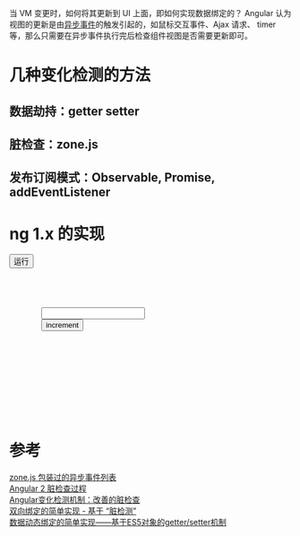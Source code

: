 当 VM 变更时，如何将其更新到 UI 上面，即如何实现数据绑定的？
Angular 认为视图的更新是由[异步事件]((https://github.com/angular/zone.js/blob/master/STANDARD-APIS.md#browser))的触发引起的，如鼠标交互事件、Ajax 请求、 timer等，那么只需要在异步事件执行完后检查组件视图是否需要更新即可。 

# 几种变化检测的方法
## 数据劫持：getter setter

## 脏检查：zone.js

## 发布订阅模式：Observable, Promise, addEventListener

# ng 1.x 的实现
<button id='run-bi-bind'>运行</button>
<script type='text/javascript'>
document.getElementById('run-bi-bind')
    .addEventListener('click', function() {
        var netWindow = window.open('','双向绑定测试');
        let myCode = document.getElementById('run-bi-bind-code').innerHTML();
        newWindow.document.write(myCode);
    });
</script>

<pre><code id='run-bi-bind-code'>
<div>
    <form>
        <input type="text" ng-bind="count" />
        <button type="button" ng-click="increment" >increment</button>
    </form>
    <div ng-bind="count">
    </div>
</div>
<script>
    function Scope(){
        this.$$watchers=[];         //监听器
    }

    // 监听变化
    Scope.prototype.$watch=function(name,exp,listener){
        this.$$watchers.push({
            name:name,                              //数据变量名
            last:'',                                //数据变量旧值
            newVal:exp,                             //返回数据变量新值的函数
            listener:listener || function(){}       //监听回调函数，变量“脏”时触发
        })
    }

    // 消化脏检测，包括两部分：
    //      监听器 listener 的触发；
    //      VM -> UI 上的更新。
    Scope.prototype.$digest=function(){
        var bindList = document.querySelectorAll("[ng-bind]");      //获取所有含ng-bind的DOM节点
        var dirty=true;
        while(dirty){
            dirty=false;
            for(var i=0;i<this.$$watchers.length;i++){
                var newVal=this.$$watchers[i].newVal();
                var oldVal=this.$$watchers[i].last;

                if(newVal!==oldVal && !isNaN(newVal) && !isNaN(oldVal)){
                    dirty=true;
                    this.$$watchers[i].listener(oldVal,newVal);
                    this.$$watchers[i].last=newVal;
                    for (var j = 0; j < bindList.length; j++) {
                        //获取DOM上的数据变量的名称
                        var modelName=bindList[j].getAttribute("ng-bind");
                        //数据变量名相同的DOM才更新
                        if(modelName==this.$$watchers[i].name) {
                            if (bindList[j].tagName == "INPUT") {
                                //更新input的输入值
                                bindList[j].value = this[modelName];
                            }
                            else {
                                //更新非交互式DOM的值
                                bindList[j].innerHTML = this[modelName];
                            }
                        }
                    }
                }
            }
        }
    };

    window.onload=function(){
        var $scope=new Scope();
        $scope.count=0;
        $scope.increment=function(){
            this.count++;
        };

        //解析ng指令
        var bindList=document.querySelectorAll("[ng-click]");
        for(var i=0;i<bindList.length;i++){
            // 事件绑定
            bindList[i].onclick=(function(index){
                return function() {
                    $scope[bindList[index].getAttribute("ng-click")]();
                    $scope.$digest();           //调用函数时触发$digest
                }
            })(i)
        }

        var inputList=document.querySelectorAll("input[ng-bind]");         
        for(var i=0;i<inputList.length;i++){
            inputList[i].addEventListener("input",(function(index){
                return function(){
                    $scope[inputList[index].getAttribute("ng-bind")]=inputList[index].value;
                    $scope.$digest();           //调用函数时触发$digest
                }
            })(i));
        }

        //绑定数据
        for(var key in $scope){
            if(key!="$$watchers" && typeof $scope[key]!="function") {            //非函数数据才进行绑定
                $scope.$watch(key, (function (index) {
                    return function(){
                        return $scope[index];
                    }
                })(key))
            }
        }

        $scope.$digest();
    };

</script>
</code></pre>

# 参考
[zone.js 包装过的异步事件列表](https://github.com/angular/zone.js/blob/master/STANDARD-APIS.md#browser)<br>
[Angular 2 脏检查过程](https://blog.csdn.net/u011256637/article/details/71056731?utm_source=itdadao&utm_medium=referral)<br>
[Angular变化检测机制：改善的脏检查](https://wufenfen.github.io/2017/07/15/Angular%E5%8F%98%E5%8C%96%E6%A3%80%E6%B5%8B%E6%9C%BA%E5%88%B6%EF%BC%9A%E6%94%B9%E5%96%84%E7%9A%84%E8%84%8F%E6%A3%80%E6%9F%A5/)<br>
[双向绑定的简单实现 - 基于 “脏检测”](https://juejin.im/entry/5887837d128fe10065f34d0b)<br>
[数据动态绑定的简单实现——基于ES5对象的getter/setter机制](https://zhuanlan.zhihu.com/p/25003235)<br>